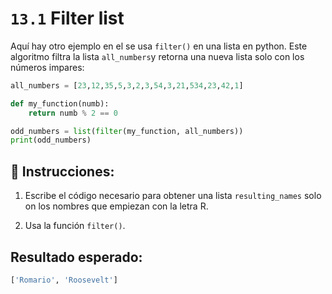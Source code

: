 # `13.1` Filter list

Aquí hay otro ejemplo en el se usa `filter()` en una lista en python. Este algoritmo filtra la lista `all_numbers`y retorna una nueva lista solo con los números impares:

```py
all_numbers = [23,12,35,5,3,2,3,54,3,21,534,23,42,1]

def my_function(numb):
    return numb % 2 == 0

odd_numbers = list(filter(my_function, all_numbers))
print(odd_numbers)
```

## 📝 Instrucciones:

1. Escribe el código necesario para obtener una lista `resulting_names` solo on los nombres que empiezan con la letra R.

2. Usa la función `filter()`.

## Resultado esperado:

```py
['Romario', 'Roosevelt']
```
